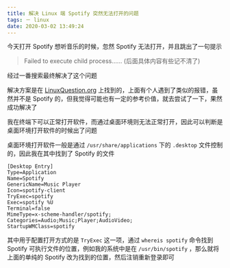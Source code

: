 ```yaml
---
title: 解决 Linux 端 Spotify 突然无法打开的问题
tags: － linux
date: 2020-03-02 13:49:24
---
```



今天打开 Spotify 想听音乐的时候，忽然 Spotify 无法打开，并且跳出了一句提示



> Failed to execute child process……  (后面具体内容有些记不清了)



经过一番搜索最终解决了这个问题



<!-- more -->



解决方案是在 [LinuxQuestion.org](https://www.linuxquestions.org/) 上找到的，上面有个人遇到了类似的报错，虽然并不是 Spotify 的，但我觉得可能也有一定的参考价值，就去尝试了一下，果然成功解决了



我在终端下可以正常打开软件，而通过桌面环境则无法正常打开，因此可以判断是桌面环境打开软件的时候出了问题



桌面环境打开软件一般是通过 `/usr/share/applications` 下的 `.desktop` 文件控制的，因此我在其中找到了 Spotify 的文件



```shell
[Desktop Entry]
Type=Application
Name=Spotify
GenericName=Music Player
Icon=spotify-client
TryExec=spotify
Exec=spotify %U
Terminal=false
MimeType=x-scheme-handler/spotify;
Categories=Audio;Music;Player;AudioVideo;
StartupWMClass=spotify
```



其中用于配置打开方式的是 `TryExec` 这一项，通过 `whereis spotify` 命令找到 Spotify 可执行文件的位置，例如我的系统中是在 `/usr/bin/spotify` ，那么就将上面的单纯的 Spotify 改为找到的位置，然后注销重新登录即可